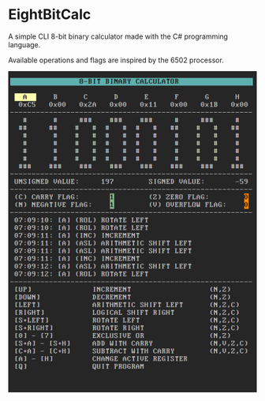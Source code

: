 # EightBitCalc

A simple CLI 8-bit binary calculator made with the C# programming language.

Available operations and flags are inspired by the 6502 processor.

![screenshot](screenshots/screenshot_00.png?raw=true "screenshot")
